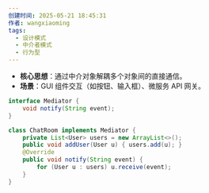 ```yaml
---
创建时间: 2025-05-21 18:45:31
作者: wangxiaoming
tags:
  - 设计模式
  - 中介者模式
  - 行为型
---
```

- **核心思想**​：通过中介对象解耦多个对象间的直接通信。
- ​**场景**​：GUI 组件交互（如按钮、输入框）、微服务 API 网关。

```java
interface Mediator {
    void notify(String event);
}

class ChatRoom implements Mediator {
    private List<User> users = new ArrayList<>();
    public void addUser(User u) { users.add(u); }
    @Override
    public void notify(String event) {
        for (User u : users) u.receive(event);
    }
}
```
